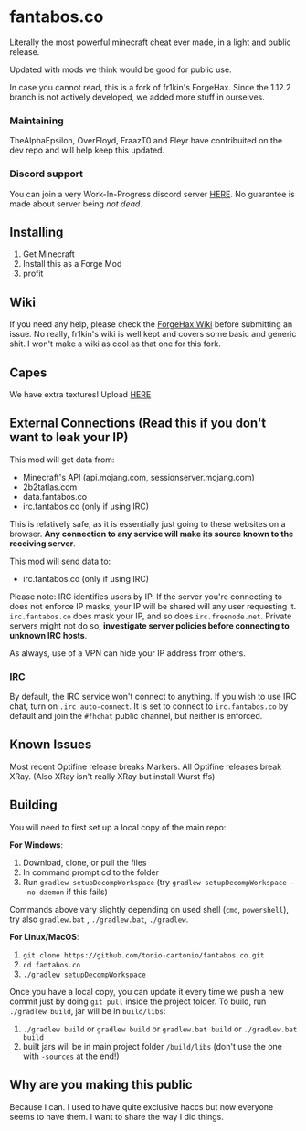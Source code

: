 # fantabos.co

Literally the most powerful minecraft cheat ever made, in a light and public release.

Updated with mods we think would be good for public use.

In case you cannot read, this is a fork of fr1kin's ForgeHax. Since the 1.12.2 branch is not actively developed, we added more stuff in ourselves.

### Maintaining

TheAlphaEpsilon, OverFloyd, FraazT0 and Fleyr have contribuited on the dev repo and will help keep this updated.

### Discord support
You can join a very Work-In-Progress discord server [HERE](https://discord.gg/8QjDRRPyeh). No guarantee is made about server being _not dead_.

## Installing

1. Get Minecraft
7. Install this as a Forge Mod
420. profit

## Wiki

If you need any help, please check the [ForgeHax Wiki](https://github.com/fr1kin/ForgeHax/wiki) before submitting an issue.
No really, fr1kin's wiki is well kept and covers some basic and generic shit. I won't make a wiki as cool as that one for this fork.

## Capes

We have extra textures! Upload [HERE](http://texture.fantabos.co)

## External Connections (Read this if you don't want to leak your IP)

This mod will get data from:
* Minecraft's API (api.mojang.com, sessionserver.mojang.com)
* 2b2tatlas.com
* data.fantabos.co
* irc.fantabos.co (only if using IRC)

This is relatively safe, as it is essentially just going to these websites on a browser. **Any connection to any service will make its source known to the receiving server**.

This mod will send data to:
* irc.fantabos.co (only if using IRC)

Please note: IRC identifies users by IP. If the server you're connecting to does not enforce IP masks, your IP will be shared will any user requesting it. `irc.fantabos.co` does mask your IP, and so does `irc.freenode.net`. Private servers might not do so, **investigate server policies before connecting to unknown IRC hosts**.

As always, use of a VPN can hide your IP address from others.

### IRC

By default, the IRC service won't connect to anything. If you wish to use IRC chat, turn on `.irc auto-connect`. It is set to connect to `irc.fantabos.co` by default and join the `#fhchat` public channel, but neither is enforced.

## Known Issues

Most recent Optifine release breaks Markers. All Optifine releases break XRay. (Also XRay isn't really XRay but install Wurst ffs)

## Building

You will need to first set up a local copy of the main repo:

**For Windows**:
1) Download, clone, or pull the files
2) In command prompt cd to the folder
3) Run `gradlew setupDecompWorkspace` (try `gradlew setupDecompWorkspace --no-daemon` if this fails)

Commands above vary slightly depending on used shell (`cmd`, `powershell`), try also `gradlew.bat` , `./gradlew.bat`, `./gradlew`.

**For Linux/MacOS**:
1) `git clone https://github.com/tonio-cartonio/fantabos.co.git`
2) `cd fantabos.co`
3) `./gradlew setupDecompWorkspace`

Once you have a local copy, you can update it every time we push a new commit just by doing `git pull` inside the project folder.
To build, run `./gradlew build`, jar will be in `build/libs`:

1) `./gradlew build` or `gradlew build` or `gradlew.bat build` or `./gradlew.bat build`
2) built jars will be in main project folder `/build/libs` (don't use the one with `-sources` at the end!)

## Why are you making this public

Because I can. I used to have quite exclusive haccs but now everyone seems to have them. I want to share the way I did things.
